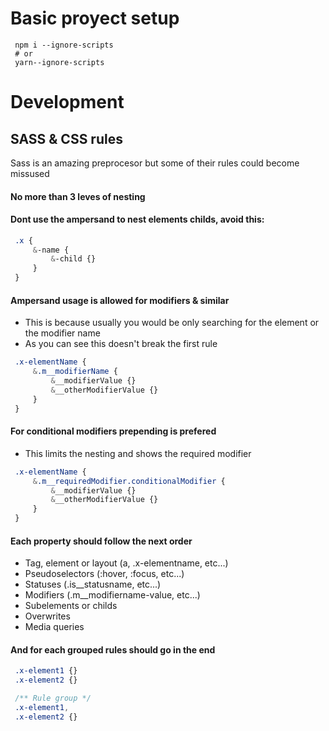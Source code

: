 # Basic proyect setup

```
 npm i --ignore-scripts
 # or
 yarn--ignore-scripts
```

# Development
## SASS & CSS rules
Sass is an amazing preprocesor but some of their rules could become missused

#### No more than 3 leves of nesting

#### Dont use the ampersand to nest elements childs, avoid this:
```scss
 .x {
     &-name {
         &-child {}
     }
 }
```

#### Ampersand usage is allowed for modifiers & similar
- This is because usually you would be only searching for the element or the modifier name
- As you can see this doesn't break the first rule
```scss
 .x-elementName {
     &.m__modifierName {
         &__modifierValue {}
         &__otherModifierValue {}
     }
 }
```

#### For conditional modifiers prepending is prefered
- This limits the nesting and shows the required modifier
```scss
 .x-elementName {
     &.m__requiredModifier.conditionalModifier {
         &__modifierValue {}
         &__otherModifierValue {}
     }
 }
```

#### Each property should follow the next order
- Tag, element or layout (a, .x-elementname, etc...)
- Pseudoselectors (:hover, :focus, etc...)
- Statuses (.is__statusname, etc...)
- Modifiers (.m__modifiername-value, etc...)
- Subelements or childs
- Overwrites
- Media queries

#### And for each grouped rules should go in the end
```scss
 .x-element1 {}
 .x-element2 {}

 /** Rule group */
 .x-element1,
 .x-element2 {}
```

